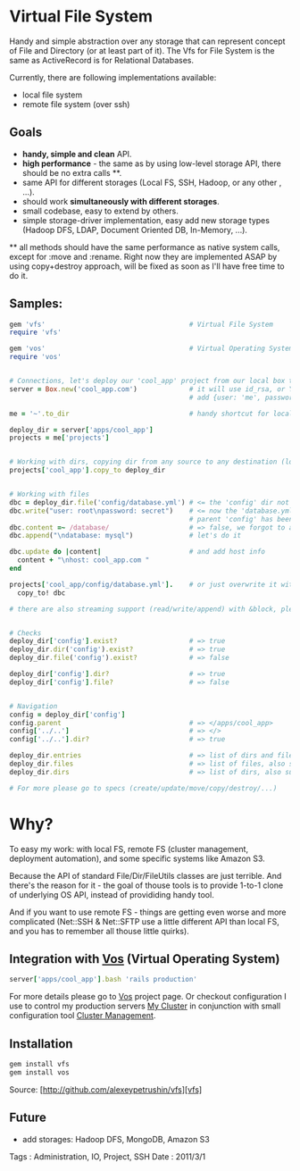 # Virtual File System

Handy and simple abstraction over any storage that can represent concept of File and Directory (or at least part of it).
The Vfs for File System is the same as ActiveRecord is for Relational Databases.

Currently, there are following implementations available:

- local file system
- remote file system (over ssh)

## Goals

- **handy, simple and clean** API.
- **high performance** - the same as by using low-level storage API, there should be no extra calls **.
- same API for different storages (Local FS, SSH, Hadoop, or any other , ...).
- should work **simultaneously with different storages**.
- small codebase, easy to extend by others.
- simple storage-driver implementation, easy add new storage types (Hadoop DFS, LDAP, Document Oriented DB, In-Memory, ...).

** all methods should have the same performance as native system calls, except for :move and :rename. Right now they are implemented
ASAP by using copy+destroy approach, will be fixed as soon as I'll have free time to do it.

## Samples:

``` ruby
gem 'vfs'                                    # Virtual File System
require 'vfs'

gem 'vos'                                    # Virtual Operating System
require 'vos'


# Connections, let's deploy our 'cool_app' project from our local box to remote server
server = Box.new('cool_app.com')             # it will use id_rsa, or You can
                                             # add {user: 'me', password: 'secret'}

me = '~'.to_dir                              # handy shortcut for local FS

deploy_dir = server['apps/cool_app']
projects = me['projects']


# Working with dirs, copying dir from any source to any destination (local/remote/custom_storage)
projects['cool_app'].copy_to deploy_dir


# Working with files
dbc = deploy_dir.file('config/database.yml') # <= the 'config' dir not exist yet
dbc.write("user: root\npassword: secret")    # <= now the 'database.yml' and
                                             # parent 'config' has been created
dbc.content =~ /database/                    # => false, we forgot to add the database
dbc.append("\ndatabase: mysql")              # let's do it

dbc.update do |content|                      # and add host info
  content + "\nhost: cool_app.com "
end

projects['cool_app/config/database.yml'].    # or just overwrite it with our local dev version
  copy_to! dbc

# there are also streaming support (read/write/append) with &block, please go to specs for details


# Checks
deploy_dir['config'].exist?                  # => true
deploy_dir.dir('config').exist?              # => true
deploy_dir.file('config').exist?             # => false

deploy_dir['config'].dir?                    # => true
deploy_dir['config'].file?                   # => false


# Navigation
config = deploy_dir['config']
config.parent                                # => </apps/cool_app>
config['../..']                              # => </>
config['../..'].dir?                         # => true

deploy_dir.entries                           # => list of dirs and files, also support &block
deploy_dir.files                             # => list of files, also support &block
deploy_dir.dirs                              # => list of dirs, also support &block

# For more please go to specs (create/update/move/copy/destroy/...)
```

# Why?

To easy my work: with local FS, remote FS (cluster management, deployment automation), and some specific systems like Amazon S3.

Because the API of standard File/Dir/FileUtils classes are just terrible. And there's the reason for it - the goal of thouse tools
is to provide 1-to-1 clone of underlying OS API, instead of provididing handy tool.

And if you want to use remote FS - things are getting even worse and more complicated (Net::SSH & Net::SFTP use a little
different API than local FS, and you has to remember all thouse little quirks).


## Integration with [Vos][vos] (Virtual Operating System)

``` ruby
server['apps/cool_app'].bash 'rails production'
```

For more details please go to [Vos][vos] project page.
Or checkout configuration I use to control my production servers [My Cluster][my_cluster] in conjunction with small
configuration tool [Cluster Management][cluster_management].

## Installation

``` bash
gem install vfs
gem install vos
```

Source: [http://github.com/alexeypetrushin/vfs][vfs]

## Future

- add storages: Hadoop DFS, MongoDB, Amazon S3

Tags : Administration, IO, Project, SSH
Date : 2011/3/1

[vfs]: https://github.com/alexeypetrushin/vfs
[vos]: http://github.com/alexeypetrushin/vos
[cluster_management]: http://github.com/alexeypetrushin/cluster_management
[my_cluster]: http://github.com/alexeypetrushin/my_cluster